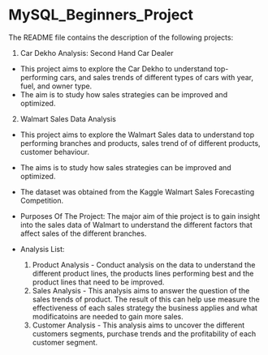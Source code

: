 # MySQL_Beginners_Project
The README file contains the description of the following projects:

1. Car Dekho Analysis: Second Hand Car Dealer
- This project aims to explore the Car Dekho to understand top-performing cars, and sales trends of different types of cars with year, fuel, and owner type.
- The aim is to study how sales strategies can be improved and optimized.

2. Walmart Sales Data Analysis
- This project aims to explore the Walmart Sales data to understand top performing branches and products, sales trend of of different products, customer behaviour.
- The aims is to study how sales strategies can be improved and optimized.
- The dataset was obtained from the Kaggle Walmart Sales Forecasting Competition.
  
- Purposes Of The Project:
  The major aim of thie project is to gain insight into the sales data of Walmart to understand the different factors that affect sales of the different branches.
- Analysis List:
  1.	Product Analysis -
  Conduct analysis on the data to understand the different product lines, the products lines performing best and the product lines that need to be improved.
  2.	Sales Analysis -
  This analysis aims to answer the question of the sales trends of product. The result of this can help use measure the effectiveness of each sales strategy the business applies and what modificatoins are needed to   gain more sales.
  3.	Customer Analysis - 
  This analysis aims to uncover the different customers segments, purchase trends and the profitability of each customer segment.
